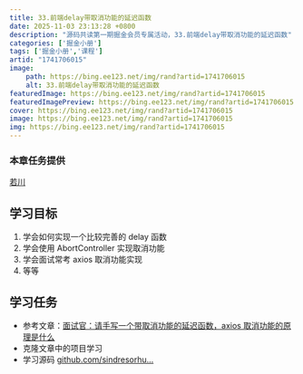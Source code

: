 ```yaml
---
title: 33.前端delay带取消功能的延迟函数
date: 2025-11-03 23:13:28 +0800
description: "源码共读第一期掘金会员专属活动，33.前端delay带取消功能的延迟函数"
categories: ['掘金小册']
tags: ['掘金小册','课程']
artid: "1741706015"
image:
    path: https://bing.ee123.net/img/rand?artid=1741706015
    alt: 33.前端delay带取消功能的延迟函数
featuredImage: https://bing.ee123.net/img/rand?artid=1741706015
featuredImagePreview: https://bing.ee123.net/img/rand?artid=1741706015
cover: https://bing.ee123.net/img/rand?artid=1741706015
image: https://bing.ee123.net/img/rand?artid=1741706015
img: https://bing.ee123.net/img/rand?artid=1741706015
---
```


### 本章任务提供
[若川](https://juejin.cn/user/1415826704971918)

## 学习目标

1.  学会如何实现一个比较完善的 delay 函数
1.  学会使用 AbortController 实现取消功能
1.  学会面试常考 axios 取消功能实现
1.  等等

## 学习任务

-   参考文章：[面试官：请手写一个带取消功能的延迟函数，axios 取消功能的原理是什么](https://juejin.cn/post/7042461373904715812 "https://juejin.cn/post/7042461373904715812")
-   克隆文章中的项目学习
-   学习源码 [github.com/sindresorhu…](https://link.juejin.cn?target=https%3A%2F%2Fgithub.com%2Fsindresorhus%2Fdelay%2Fblob%2Fmain%2Findex.js "https://github.com/sindresorhus/delay/blob/main/index.js")
